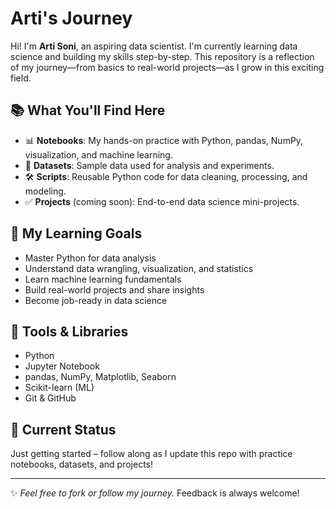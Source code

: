 # Arti's Journey 

Hi! I'm **Arti Soni**, an aspiring data scientist. I'm currently learning data science and building my skills step-by-step. This repository is a reflection of my journey—from basics to real-world projects—as I grow in this exciting field.

## 📚 What You'll Find Here

- 📊 **Notebooks**: My hands-on practice with Python, pandas, NumPy, visualization, and machine learning.
- 📁 **Datasets**: Sample data used for analysis and experiments.
- 🛠️ **Scripts**: Reusable Python code for data cleaning, processing, and modeling.
- ✅ **Projects** (coming soon): End-to-end data science mini-projects.

## 🎯 My Learning Goals

- Master Python for data analysis
- Understand data wrangling, visualization, and statistics
- Learn machine learning fundamentals
- Build real-world projects and share insights
- Become job-ready in data science

## 🧰 Tools & Libraries

- Python
- Jupyter Notebook
- pandas, NumPy, Matplotlib, Seaborn
- Scikit-learn (ML)
- Git & GitHub

## 🌱 Current Status

Just getting started – follow along as I update this repo with practice notebooks, datasets, and projects!

---

✨ _Feel free to fork or follow my journey._ Feedback is always welcome!
